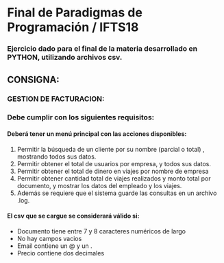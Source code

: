 # Final de Paradigmas de Programación / IFTS18 
### Ejercicio dado para el final de la materia desarrollado en PYTHON, utilizando archivos csv.

## CONSIGNA: 

### GESTION DE FACTURACION:

### Debe cumplir con los siguientes requisitos:

#### Deberá tener un menú principal con las acciones disponibles:
1. Permitir la búsqueda de un cliente por su nombre (parcial o total) , mostrando todos sus datos. 
2. Permitir obtener el total de usuarios por empresa, y todos sus datos. 
3. Permitir obtener el total de dinero en viajes por nombre de empresa
4. Permitir obtener cantidad total de viajes realizados y monto total por documento, y mostrar los datos del empleado y los viajes.
5. Además se requiere que el sistema guarde las consultas en un archivo .log.

#### El csv que se cargue se considerará válido si:
- Documento tiene entre 7 y 8 caracteres numéricos de largo
- No hay campos vacios
- Email contiene un @ y un .
- Precio contiene dos decimales
